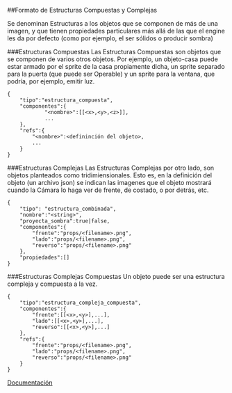 ##Formato de Estructuras Compuestas y Complejas

Se denominan Estructuras a los objetos que se componen de más de una imagen, y que tienen propiedades particulares más allá de las que el engine les da por defecto (como por ejemplo, el ser sólidos o producir sombra)

###Estructuras Compuestas
Las Estructuras Compuestas son objetos que se componen de varios otros objetos. Por ejemplo, un objeto-casa puede estar armado por el sprite de la casa propiamente dicha, un sprite separado para la puerta (que puede ser Operable) y un sprite para la ventana, que podría, por ejemplo, emitir luz.


    {
        "tipo":"estructura_compuesta",
        "componentes":{
                "<nombre>":[[<x>,<y>,<z>]],
                ...
        },
        "refs":{
            "<nombre>":<defininción del objeto>,
            ...
        }
    }

###Estructuras Complejas
Las Estructuras Complejas por otro lado, son objetos planteados como tridimiensionales. Esto es, en la definición del objeto (un archivo json) se indican las imagenes que el objeto mostrará cuando la Cámara lo haga ver de frente, de costado, o por detrás, etc.

    {
        "tipo": "estructura_combinada",
        "nombre":"<string>",
        "proyecta_sombra":true|false,
        "componentes":{
            "frente":"props/<filename>.png",
            "lado":"props/<filename>.png",
            "reverso":"props/<filename>.png"
        },
        "propiedades":[]
    }


###Estructuras Complejas Compuestas
Un objeto puede ser una estructura compleja y compuesta a la vez.

    {
        "tipo":"estructura_compleja_compuesta",
        "componentes":{
            "frente":[[<x>,<y>],...],
            "lado":[[<x>,<y>],...],
            "reverso":[[<x>,<y>],...]
        },
        "refs":{
            "frente":"props/<filename>.png",
            "lado":"props/<filename>.png",
            "reverso":"props/<filename>.png"
        }
    }

[Documentación](main.md)